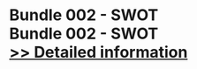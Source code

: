 # Bundle 002 - SWOT<br />Bundle 002 - SWOT<br />[>> Detailed information](https://secure.shareit.com/shareit/product.html?productid=300987735&affiliateid=200057808)
